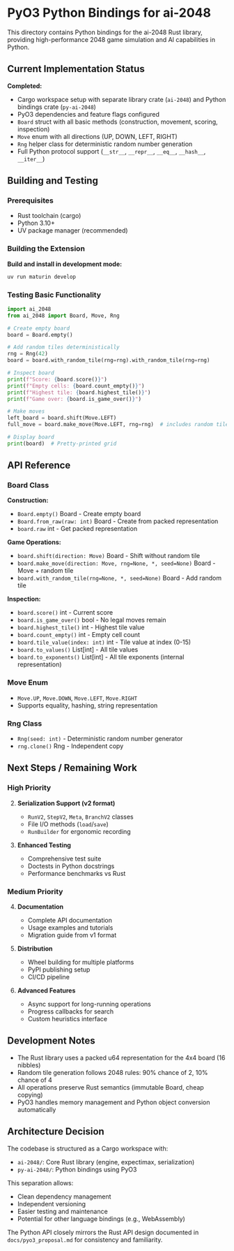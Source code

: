 # PyO3 Python Bindings for ai-2048

This directory contains Python bindings for the ai-2048 Rust library, providing high-performance 2048 game simulation and AI capabilities in Python.

## Current Implementation Status

**Completed:**
- Cargo workspace setup with separate library crate (`ai-2048`) and Python bindings crate (`py-ai-2048`)
- PyO3 dependencies and feature flags configured
- `Board` struct with all basic methods (construction, movement, scoring, inspection)
- `Move` enum with all directions (UP, DOWN, LEFT, RIGHT)
- `Rng` helper class for deterministic random number generation
- Full Python protocol support (`__str__`, `__repr__`, `__eq__`, `__hash__`, `__iter__`)

## Building and Testing

### Prerequisites

- Rust toolchain (cargo)
- Python 3.10+
- UV package manager (recommended)

### Building the Extension

**Build and install in development mode:**
```bash
uv run maturin develop
```

### Testing Basic Functionality

```python
import ai_2048
from ai_2048 import Board, Move, Rng

# Create empty board
board = Board.empty()

# Add random tiles deterministically
rng = Rng(42)
board = board.with_random_tile(rng=rng).with_random_tile(rng=rng)

# Inspect board
print(f"Score: {board.score()}")
print(f"Empty cells: {board.count_empty()}")
print(f"Highest tile: {board.highest_tile()}")
print(f"Game over: {board.is_game_over()}")

# Make moves
left_board = board.shift(Move.LEFT)
full_move = board.make_move(Move.LEFT, rng=rng)  # includes random tile insertion

# Display board
print(board)  # Pretty-printed grid
```

## API Reference

### Board Class

**Construction:**
- `Board.empty()`  Board - Create empty board
- `Board.from_raw(raw: int)`  Board - Create from packed representation
- `board.raw`  int - Get packed representation

**Game Operations:**
- `board.shift(direction: Move)`  Board - Shift without random tile
- `board.make_move(direction: Move, rng=None, *, seed=None)`  Board - Move + random tile
- `board.with_random_tile(rng=None, *, seed=None)`  Board - Add random tile

**Inspection:**
- `board.score()`  int - Current score
- `board.is_game_over()`  bool - No legal moves remain
- `board.highest_tile()`  int - Highest tile value
- `board.count_empty()`  int - Empty cell count
- `board.tile_value(index: int)`  int - Tile value at index (0-15)
- `board.to_values()`  List[int] - All tile values
- `board.to_exponents()`  List[int] - All tile exponents (internal representation)

### Move Enum

- `Move.UP`, `Move.DOWN`, `Move.LEFT`, `Move.RIGHT`
- Supports equality, hashing, string representation

### Rng Class

- `Rng(seed: int)` - Deterministic random number generator
- `rng.clone()`  Rng - Independent copy

## Next Steps / Remaining Work

### High Priority

2. **Serialization Support (v2 format)**
   - `RunV2`, `StepV2`, `Meta`, `BranchV2` classes
   - File I/O methods (`load`/`save`)
   - `RunBuilder` for ergonomic recording

3. **Enhanced Testing**
   - Comprehensive test suite
   - Doctests in Python docstrings
   - Performance benchmarks vs Rust

### Medium Priority

4. **Documentation**
   - Complete API documentation
   - Usage examples and tutorials
   - Migration guide from v1 format

5. **Distribution**
   - Wheel building for multiple platforms
   - PyPI publishing setup
   - CI/CD pipeline

6. **Advanced Features**
   - Async support for long-running operations
   - Progress callbacks for search
   - Custom heuristics interface

## Development Notes

- The Rust library uses a packed u64 representation for the 4x4 board (16 nibbles)
- Random tile generation follows 2048 rules: 90% chance of 2, 10% chance of 4
- All operations preserve Rust semantics (immutable Board, cheap copying)
- PyO3 handles memory management and Python object conversion automatically

## Architecture Decision

The codebase is structured as a Cargo workspace with:
- `ai-2048/`: Core Rust library (engine, expectimax, serialization)
- `py-ai-2048/`: Python bindings using PyO3

This separation allows:
- Clean dependency management
- Independent versioning
- Easier testing and maintenance
- Potential for other language bindings (e.g., WebAssembly)

The Python API closely mirrors the Rust API design documented in `docs/pyo3_proposal.md` for consistency and familiarity.
